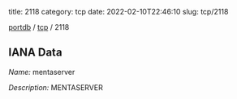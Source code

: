 title: 2118
category: tcp
date: 2022-02-10T22:46:10
slug: tcp/2118

[portdb](/) / [tcp](/category/tcp.html) / 2118


## IANA Data

_Name:_ mentaserver

_Description:_ MENTASERVER

